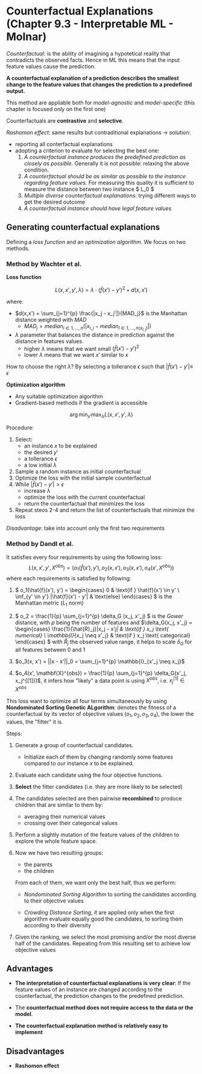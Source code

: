 # Counterfactual Explanations (Chapter 9.3 - Interpretable ML - Molnar)

*Counterfactual*: is the ability of imagining a hypotetical reality that contradicts the observed facts. Hence in ML this means that the input feature values cause the prediction.

**A counterfactual explanation of a prediction describes the smallest change to the feature values that changes the prediction to a predefined output.**

This method are appliable both for *model-agnostic* and *model-specific* (this chapter is focused only on the first one)

Counterfactuals are **contrastive** and **selective**.

*Rashomon effect*: same results but contraditional explanations -> solution:
- reporting all conterfactual explanations
- adopting a criterion to evaluate for selecting the best one:
    1. *A counterfactual instance produces the predefined prediction as closely as possible.* Generally it is not possible: relaxing the above condition.
    2. *A counterfactual should be as similar as possible to the instance regarding feature values.* For measuring this quality it is sufficient to measure the distance between two instance $ L_0 $
    3. *Multiple diverse counterfactual explanations*: trying different ways to get the desired outcome
    4. *A counterfactual instance should have legal feature values*

## Generating counterfactual explanations

Defining a *loss function* and an *optimization algorithm*. We focus on two methods.

### Method by Wachter et al.

**Loss function**

$$L(x, x', y', \lambda) = \lambda \cdot (\hat{f}(x') - y')^2 + d(x,x')$$

where:
- $d(x,x') = \sum_{j=1}^{p} \frac{|x_j - x_j'|}{MAD_j}$ is the Manhattan distance weighted with $MAD$
    - $MAD_j = median_{i \in {1,\dots,n}}(|x_{i,j} - median_{l \in {1, ..., n}(x_{l,j})}|)$ 
- $\lambda$ parameter that balances the distance in prediction against the distance in features values.
    - higher $\lambda$ means that we want small $(\hat{f}(x') - y')^2$
    - lower $\lambda$ means that we want $x'$ similar to $x$

How to choose the right $\lambda$? By selecting a tollerance $\epsilon$ such that $|\hat{f}(x') - y'| \leq$ $\epsilon$

**Optimization algorithm**

- Any suitable optimization algorithm
- Gradient-based methods if the gradient is accessible 

$$ \arg \min_{x'} \max_{\lambda} L(x,x',y',\lambda)$$

Procedure:

1. Select:
    * an instance $x$ to be explained
    * the desired $y'$
    * a tollerance $\epsilon$
    * a low initial $\lambda$
2. Sample a random instance as initial counterfactual
3. Optimize the loss with the initial sample counterfactual
4. While $|\hat{f}(x') - y'| > \epsilon$
    * increase $\lambda$
    * optimize the loss with the current counterfactual 
    * return the counterfactual that minimizes the loss
5. Repeat steos 2-4 and return the list of counterfactuals that minimize the loss

*Disadvantage*: take into account only the first two requirements

### Method by Dandl et al.

It satisfies every four requirements by using the following loss: $$L(x,x',y',X^{obs}) = (o_1(\hat{f}(x'),y'), o_2(x,x'), o_3(x,x'), o_4(x',X^{obs}))$$
where each requirements is satisfied by following:

1. $ 
o_1(\hat{f}(x'), y') = 
\begin{cases}
0 & \text{if } \hat{f}(x') \in y' \\
\inf_{y' \in y'} |\hat{f}(x') - y'| & \text{else}
\end{cases} $ 
is the Manhattan metric ($L_1$ norm)

2. $ o_2 = \frac{1}{p} \sum_{j=1}^{p} \delta_G (x_j, x'_j) $ is the *Gower* distance, with $p$ being the number of features and $\delta_G(x_j, x'_j) = \begin{cases}
\frac{1}{\hat{R}_j}|x_j - x'_j| & \text{if } x_j \text{ numerical} \\
\mathbb{I}_{x_j \neq x'_j} & \text{if } x_j \text{ categorical}
\end{cases}
$ with $\hat{R}_j$ the observed value range, it helps to scale $\delta_G$ for all features between  0 and 1

3. $o_3(x, x') = ||x - x'||_0 = \sum_{j=1}^{p} \mathbb{I}_{x'_j \neq x_j}$

4. $o_4(x', \mathbf{X}^{obs}) = \frac{1}{p} \sum_{j=1}^{p} \delta_G(x'_j, x_j^{[1]})$, it infers how "likely" a data point is using $X^{obs}$, i.e. $x_j^{[1]} \in X^{obs}$

This loss want to optimize all four terms simultaneously by using **Nondominated Sorting Genetic ALgorithm**: denotes the fitness of a counterfactual by its vector of objective values $(o_1, o_2, o_3, o_4)$, the lower the values, the "fitter" it is.

Steps:

1.  Generate a group of counterfactual candidates.

    * Initialize each of them by changing randomly some features compared to our instance $x$ to be explained.

2. Evaluate each candidate using the four objective functions.

3. **Select** the fitter candidates (i.e. they are more likely to be selected)

4. The candidates selected are then pairwise **recombined** to produce children that are similar to them by:

    * averaging their numerical values
    * crossing over their categorical values

5. Perform a slightly mutation of the feature values of the children to explore the whole feature space.

6. Now we have two resulting groups: 

    * the parents
    * the children

   From each of them, we want only the best half, thus we perform:
    
    * *Nondominated Sorting Algorithm* to sorting the candidates according to their objective values

    * *Crowding Distance Sorting*, it are applied only when the first algorithm evaluate equally good the candidates, to sorting them according to their diversity

7. Given the ranking, we select the most promising and/or the most diverse half of the candidates. Repeating from this resulting set to achieve low objective values

## Advantages

- **The interpretation of counterfactual explanations is very clear**: If the feature values of an instance are changed according to the counterfactual, the prediction changes to the predefined prediction.

- The **counterfactual method does not require access to the data or the model**.

- **The counterfactual explanation method is relatively easy to implement**

## Disadvantages

- **Rashomon effect**